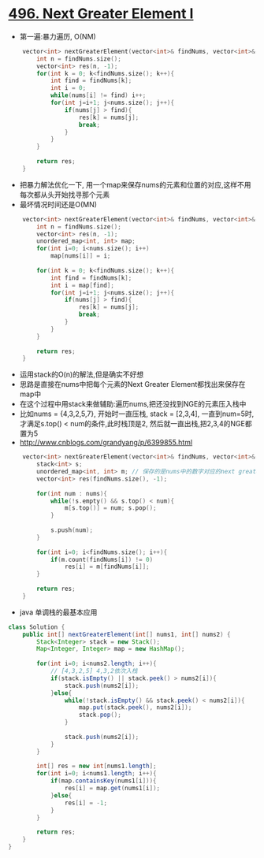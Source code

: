 # [496. Next Greater Element I](https://leetcode.com/problems/next-greater-element-i/description/)
* 第一遍:暴力遍历, O(NM)

```c++
    vector<int> nextGreaterElement(vector<int>& findNums, vector<int>& nums) {
        int n = findNums.size();
        vector<int> res(n, -1);
        for(int k = 0; k<findNums.size(); k++){
            int find = findNums[k];
            int i = 0;
            while(nums[i] != find) i++;
            for(int j=i+1; j<nums.size(); j++){
                if(nums[j] > find){
                    res[k] = nums[j];
                    break;
                }
            }
        }
        
        return res;
    }
```

* 把暴力解法优化一下, 用一个map来保存nums的元素和位置的对应,这样不用每次都从头开始找寻那个元素
* 最坏情况时间还是O(MN)

```c++
    vector<int> nextGreaterElement(vector<int>& findNums, vector<int>& nums) {
        int n = findNums.size();
        vector<int> res(n, -1);
        unordered_map<int, int> map;
        for(int i=0; i<nums.size(); i++)
            map[nums[i]] = i;
        
        for(int k = 0; k<findNums.size(); k++){
            int find = findNums[k];
            int i = map[find];
            for(int j=i+1; j<nums.size(); j++){
                if(nums[j] > find){
                    res[k] = nums[j];
                    break;
                }
            }
        }
        
        return res;
    }
```

* 运用stack的O(n)的解法,但是确实不好想
* 思路是直接在nums中把每个元素的Next Greater Element都找出来保存在map中
* 在这个过程中用stack来做辅助:遍历nums,把还没找到NGE的元素压入栈中
* 比如nums = {4,3,2,5,7}, 开始时一直压栈, stack = [2,3,4], 一直到num=5时,才满足s.top() < num的条件,此时栈顶是2, 然后就一直出栈,把2,3,4的NGE都置为5 
* http://www.cnblogs.com/grandyang/p/6399855.html

```c++
    vector<int> nextGreaterElement(vector<int>& findNums, vector<int>& nums) {
        stack<int> s;
        unordered_map<int, int> m; // 保存的是nums中的数字对应的next greater element的结果
        vector<int> res(findNums.size(), -1);
        
        for(int num : nums){
            while(!s.empty() && s.top() < num){
                m[s.top()] = num; s.pop();
            }
            
            s.push(num);
        }
        
        for(int i=0; i<findNums.size(); i++){
            if(m.count(findNums[i]) != 0)
                res[i] = m[findNums[i]];
        }
        
        return res;
    }
```

* java 单调栈的最基本应用

```java
class Solution {
    public int[] nextGreaterElement(int[] nums1, int[] nums2) {
        Stack<Integer> stack = new Stack();
        Map<Integer, Integer> map = new HashMap();
        
        for(int i=0; i<nums2.length; i++){
            // [4,3,2,5] 4,3,2依次入栈
            if(stack.isEmpty() || stack.peek() > nums2[i]){
                stack.push(nums2[i]);
            }else{
                while(!stack.isEmpty() && stack.peek() < nums2[i]){
                    map.put(stack.peek(), nums2[i]);
                    stack.pop();
                }
                
                stack.push(nums2[i]);
            }
        }
        
        int[] res = new int[nums1.length];
        for(int i=0; i<nums1.length; i++){
            if(map.containsKey(nums1[i])){
                res[i] = map.get(nums1[i]);
            }else{
                res[i] = -1;
            }
        }
        
        return res;
    }
}

```
